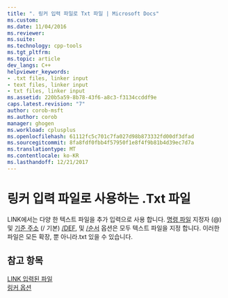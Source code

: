```yaml
---
title: ". 링커 입력 파일로 Txt 파일 | Microsoft Docs"
ms.custom: 
ms.date: 11/04/2016
ms.reviewer: 
ms.suite: 
ms.technology: cpp-tools
ms.tgt_pltfrm: 
ms.topic: article
dev_langs: C++
helpviewer_keywords:
- .txt files, linker input
- text files, linker input
- txt files, linker input
ms.assetid: 220b5a59-8b78-43f6-a8c3-f3134ccddf9e
caps.latest.revision: "7"
author: corob-msft
ms.author: corob
manager: ghogen
ms.workload: cplusplus
ms.openlocfilehash: 61112fc5c701c7fa027d98b873332fd00df3dfad
ms.sourcegitcommit: 8fa8fdf0fbb4f57950f1e8f4f9b81b4d39ec7d7a
ms.translationtype: MT
ms.contentlocale: ko-KR
ms.lasthandoff: 12/21/2017
---
```

# <a name="txt-files-as-linker-input"></a>링커 입력 파일로 사용하는 .Txt 파일
LINK에서는 다양 한 텍스트 파일을 추가 입력으로 사용 합니다. [명령 파일](../../build/reference/link-command-files.md) 지정자 (@) 및 [기준 주소](../../build/reference/base-base-address.md) (/ 기본) [/DEF](../../build/reference/def-specify-module-definition-file.md), 및 [/순서](../../build/reference/order-put-functions-in-order.md) 옵션은 모두 텍스트 파일을 지정 합니다. 이러한 파일은 모든 확장, 뿐 아니라.txt 있을 수 있습니다.  
  
## <a name="see-also"></a>참고 항목  
 [LINK 입력된 파일](../../build/reference/link-input-files.md)   
 [링커 옵션](../../build/reference/linker-options.md)